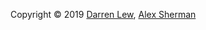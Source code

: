Copyright &copy; 2019 [Darren Lew](https://github.com/DarrenZLew), [Alex Sherman](https://github.com/alex-sherman)
